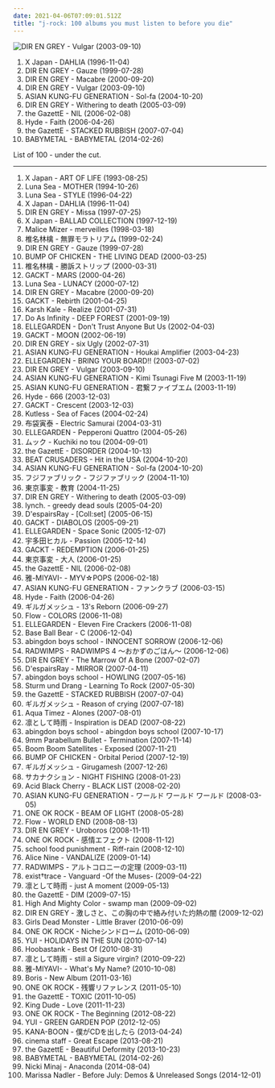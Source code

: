 ```yaml
---
date: 2021-04-06T07:09:01.512Z
title: "j-rock: 100 albums you must listen to before you die"
---
```

![DIR EN GREY - Vulgar (2003-09-10)](http://coverartarchive.org/release/0ddfef9a-16d2-3f43-94bf-5e5efdb13883/7454535329-500.jpg "DIR EN GREY - Vulgar (2003-09-10)")
<ol class="albums">
<li data-cover="https://img.discogs.com/pM4_39Y3cXXUsPpShG0cMstN1Q4=/fit-in/600x505/filters:strip_icc():format(jpeg):mode_rgb():quality(90)/discogs-images/R-4854086-1512640960-1267.jpeg.jpg" data-tags="j-rock" role="button">X Japan - DAHLIA (1996-11-04)</li>
<li data-cover="http://coverartarchive.org/release/1d5cae88-9b83-483b-b1d7-25b1febbaf3b/7461042517-500.jpg" data-tags="j-rock, visual kei" role="button">DIR EN GREY - Gauze (1999-07-28)</li>
<li data-cover="http://coverartarchive.org/release/cdd7017c-9510-4c38-ad22-dc626c00b418/3178284336-500.jpg" data-tags="j-rock, visual kei" role="button">DIR EN GREY - Macabre (2000-09-20)</li>
<li data-cover="http://coverartarchive.org/release/0ddfef9a-16d2-3f43-94bf-5e5efdb13883/7454535329-500.jpg" data-tags="j-rock" role="button">DIR EN GREY - Vulgar (2003-09-10)</li>
<li data-cover="http://coverartarchive.org/release/578b8fb0-32f6-404c-a51a-ac4eb2a75332/7668705803-500.jpg" data-tags="j-rock" role="button">ASIAN KUNG-FU GENERATION - Sol-fa (2004-10-20)</li>
<li data-cover="http://coverartarchive.org/release/d35e3a69-75a7-44a1-9e68-fd4e7b548976/11585065817-500.jpg" data-tags="japanese, visual kei, j-rock, dir en grey" role="button">DIR EN GREY - Withering to death (2005-03-09)</li>
<li data-cover="http://coverartarchive.org/release/f3c4087a-dcc9-3cea-a50a-5acd052e71af/11254027972-500.jpg" data-tags="j-rock" role="button">the GazettE - NIL (2006-02-08)</li>
<li data-cover="http://coverartarchive.org/release/339c1c01-6295-4576-a29d-fbe6f1ca00c9/7054757346-500.jpg" data-tags="j-rock" role="button">Hyde - Faith (2006-04-26)</li>
<li data-cover="http://coverartarchive.org/release/9aaca833-fb3f-4f8c-8b9c-4617715e9d9e/11039926115-500.jpg" data-tags="japanese, j-rock, visual kei, the gazette" role="button">the GazettE - STACKED RUBBISH (2007-07-04)</li>
<li data-cover="http://coverartarchive.org/release/e5c0f2cc-692c-46e2-af7d-4404c95e1550/6434003625-500.jpg" data-tags="metal, j-pop, kawaii metal" role="button">BABYMETAL - BABYMETAL (2014-02-26)</li>
</ol>
List of 100 - under the cut.
<!-- more -->

_________________

<ol class="albums">
<li data-cover="http://coverartarchive.org/release/9856fe82-ee58-46f3-8dc6-1e146ae0989a/18870075471-500.jpg" data-tags="symphonic metal, progressive metal" role="button">
X Japan - ART OF LIFE (1993-08-25)
</li>
<li data-cover="https://img.discogs.com/aVYuTaYK98DSZWc_VPlisrjNk-c=/fit-in/600x594/filters:strip_icc():format(jpeg):mode_rgb():quality(90)/discogs-images/R-832189-1527491587-2668.jpeg.jpg" data-tags="rock, japanese, alternative rock, progressive rock, epic, post-punk, melodic, jpop, dream pop, japan, japanese rock, j, j-rock, j-pop, jrock, legends, japanese music, j-music, to explore, luna sea, pure beauty, loved albums, sugizo, ryuichi kawamura, inoran, legends of rock, in future, fxxing masterpiece, there is no tag for this masterpiece" role="button">
Luna Sea - MOTHER (1994-10-26)
</li>
<li data-cover="https://img.discogs.com/blUiHA7OZwvowWtTS082Pg5B2x4=/fit-in/300x300/filters:strip_icc():format(jpeg):mode_rgb():quality(90)/discogs-images/R-14350624-1572767140-4238.jpeg.jpg" data-tags="rock, japanese, japan, j-rock" role="button">
Luna Sea - STYLE (1996-04-22)
</li>
<li data-cover="https://img.discogs.com/pM4_39Y3cXXUsPpShG0cMstN1Q4=/fit-in/600x505/filters:strip_icc():format(jpeg):mode_rgb():quality(90)/discogs-images/R-4854086-1512640960-1267.jpeg.jpg" data-tags="j-rock" role="button">
X Japan - DAHLIA (1996-11-04)
</li>
<li data-cover="http://coverartarchive.org/release/ea37767c-a8fa-4b63-b2b3-878fbfc288d3/7461388127-500.jpg" data-tags="j-rock" role="button">
DIR EN GREY - Missa (1997-07-25)
</li>
<li data-cover="https://img.discogs.com/gofzg8WWrEfHC3XGOdjWFnmXbh0=/fit-in/600x849/filters:strip_icc():format(jpeg):mode_rgb():quality(90)/discogs-images/R-5276007-1592068264-7558.jpeg.jpg" data-tags="j-rock" role="button">
X Japan - BALLAD COLLECTION (1997-12-19)
</li>
<li data-cover="http://coverartarchive.org/release/7d3b9817-b46c-46e7-a94a-3675134fbcf9/21937152600-500.jpg" data-tags="visual kei, j-rock" role="button">
Malice Mizer - merveilles (1998-03-18)
</li>
<li data-cover="http://coverartarchive.org/release/5588dfca-c011-4f66-9899-dcaa5f4efed5/11441887072-500.jpg" data-tags="rock, j-pop, japanese, 90s" role="button">
椎名林檎 - 無罪モラトリアム (1999-02-24)
</li>
<li data-cover="http://coverartarchive.org/release/1d5cae88-9b83-483b-b1d7-25b1febbaf3b/7461042517-500.jpg" data-tags="j-rock, visual kei" role="button">
DIR EN GREY - Gauze (1999-07-28)
</li>
<li data-cover="https://img.discogs.com/h9_mauLtA7IUNHa0G4ecDpjqsLk=/fit-in/370x368/filters:strip_icc():format(jpeg):mode_rgb():quality(90)/discogs-images/R-5429136-1393147009-7806.jpeg.jpg" data-tags="j-rock, bump of chicken" role="button">
BUMP OF CHICKEN - THE LIVING DEAD (2000-03-25)
</li>
<li data-cover="http://coverartarchive.org/release/62d3e37a-468f-445b-b053-af628f5a3965/18275995946-500.jpg" data-tags="j-rock, j-pop, rock, art pop" role="button">
椎名林檎 - 勝訴ストリップ (2000-03-31)
</li>
<li data-cover="https://img.discogs.com/_ReOz2Eg5OLNoovgXmZfvgchvfs=/fit-in/600x603/filters:strip_icc():format(jpeg):mode_rgb():quality(90)/discogs-images/R-13986322-1565521811-3863.webp.jpg" data-tags="gackt, japanese, j-rock" role="button">
GACKT - MARS (2000-04-26)
</li>
<li data-cover="https://img.discogs.com/lpjkBWhTgEmszY9XiMKJpcJI4G0=/fit-in/500x978/filters:strip_icc():format(jpeg):mode_rgb():quality(90)/discogs-images/R-9143344-1475519802-6071.jpeg.jpg" data-tags="japanese, japanese rock, j-rock, visual kei, jrock, visual key" role="button">
Luna Sea - LUNACY (2000-07-12)
</li>
<li data-cover="http://coverartarchive.org/release/cdd7017c-9510-4c38-ad22-dc626c00b418/3178284336-500.jpg" data-tags="j-rock, visual kei" role="button">
DIR EN GREY - Macabre (2000-09-20)
</li>
<li data-cover="http://coverartarchive.org/release/0b0cb384-ad5a-32b1-a69e-566e1e436d5c/17833938395-500.jpg" data-tags="j-rock, japanese" role="button">
GACKT - Rebirth (2001-04-25)
</li>
<li data-cover="http://coverartarchive.org/release/a882962a-d989-4d2d-ab03-7a9da0385a1b/10902191890-500.jpg" data-tags="india, electronic" role="button">
Karsh Kale - Realize (2001-07-31)
</li>
<li data-cover="https://img.discogs.com/n3wlcjlk3J46Foory-bhhzgdkb4=/fit-in/600x526/filters:strip_icc():format(jpeg):mode_rgb():quality(90)/discogs-images/R-598832-1141312670.jpeg.jpg" data-tags="j-rock, j-pop, do as infinity" role="button">
Do As Infinity - DEEP FOREST (2001-09-19)
</li>
<li data-cover="http://coverartarchive.org/release/596701d5-9859-49e5-91f0-be5ea0124203/20586182619-500.jpg" data-tags="rock, j-rock" role="button">
ELLEGARDEN - Don't Trust Anyone But Us (2002-04-03)
</li>
<li data-cover="https://img.discogs.com/Vj3TukFvs6zz--uCXJXtgEiLBoA=/fit-in/600x600/filters:strip_icc():format(jpeg):mode_rgb():quality(90)/discogs-images/R-3061945-1366202611-8370.jpeg.jpg" data-tags="j-rock, japanese" role="button">
GACKT - MOON (2002-06-19)
</li>
<li data-cover="http://coverartarchive.org/release/db8a335e-3686-4327-8c0c-38adb701ad9d/16181934440-500.jpg" data-tags="dir en grey, metal, japanese, j-rock" role="button">
DIR EN GREY - six Ugly (2002-07-31)
</li>
<li data-cover="https://img.discogs.com/ljx6tIkLYQ8OWBDSC4ufBslIcRw=/fit-in/600x526/filters:strip_icc():format(jpeg):mode_rgb():quality(90)/discogs-images/R-4726214-1456417005-3234.jpeg.jpg" data-tags="j-rock, jrock" role="button">
ASIAN KUNG-FU GENERATION - Houkai Amplifier (2003-04-23)
</li>
<li data-cover="https://img.discogs.com/jd0I2Z2i9krH0Qly8StZfmT9xTQ=/fit-in/512x512/filters:strip_icc():format(jpeg):mode_rgb():quality(90)/discogs-images/R-6059875-1410026043-9412.jpeg.jpg" data-tags="j-rock, e, ellegarden, haruka, bring your board" role="button">
ELLEGARDEN - BRING YOUR BOARD!! (2003-07-02)
</li>
<li data-cover="http://coverartarchive.org/release/0ddfef9a-16d2-3f43-94bf-5e5efdb13883/7454535329-500.jpg" data-tags="j-rock" role="button">
DIR EN GREY - Vulgar (2003-09-10)
</li>
<li data-cover="http://coverartarchive.org/release/dde332bb-ee41-438f-b35f-d1ac1679423e/12986618133-500.jpg" data-tags="rock, j-rock, jrock" role="button">
ASIAN KUNG-FU GENERATION - Kimi Tsunagi Five M (2003-11-19)
</li>
<li data-cover="http://coverartarchive.org/release/f5d13ed6-7e6e-43a0-b772-0bd13566d6c8/17685613236-500.jpg" data-tags="asian kung-fu generation" role="button">
ASIAN KUNG-FU GENERATION - 君繋ファイブエム (2003-11-19)
</li>
<li data-cover="https://img.discogs.com/YhI2VTY_PbG29E7wQ7KwGbYGksM=/fit-in/320x317/filters:strip_icc():format(jpeg):mode_rgb():quality(90)/discogs-images/R-4141608-1356703260-4041.jpeg.jpg" data-tags="j-rock, japanese, hyde" role="button">
Hyde - 666 (2003-12-03)
</li>
<li data-cover="https://img.discogs.com/lSbcfxhsZGPy283mAeWm4ogPwDc=/fit-in/400x400/filters:strip_icc():format(jpeg):mode_rgb():quality(90)/discogs-images/R-2928666-1307764118.jpeg.jpg" data-tags="j-rock" role="button">
GACKT - Crescent (2003-12-03)
</li>
<li data-cover="http://coverartarchive.org/release/5163d5e5-77fa-45f0-906a-60f82f0eecac/4786609440-500.jpg" data-tags="christian rock, kutless" role="button">
Kutless - Sea of Faces (2004-02-24)
</li>
<li data-cover="http://coverartarchive.org/release/5a963a42-9648-4880-97d2-377faec3837e/23736259677-500.jpg" data-tags="rock, japanese, j-rock" role="button">
布袋寅泰 - Electric Samurai (2004-03-31)
</li>
<li data-cover="https://img.discogs.com/jd0I2Z2i9krH0Qly8StZfmT9xTQ=/fit-in/512x512/filters:strip_icc():format(jpeg):mode_rgb():quality(90)/discogs-images/R-6059875-1410026043-9412.jpeg.jpg" data-tags="ellegarden - pepperoni quattro, j-rock" role="button">
ELLEGARDEN - Pepperoni Quattro (2004-05-26)
</li>
<li data-cover="http://coverartarchive.org/release/aefd13e5-4fb9-467f-8c04-4a001e76f0e8/5642492162-500.jpg" data-tags="j-rock, mucc" role="button">
ムック - Kuchiki no tou (2004-09-01)
</li>
<li data-cover="https://img.discogs.com/T71CGshtIYoaHDlwFQ0TEh85ar8=/fit-in/600x576/filters:strip_icc():format(jpeg):mode_rgb():quality(90)/discogs-images/R-7471874-1442307418-3559.png.jpg" data-tags="rock" role="button">
the GazettE - DISORDER (2004-10-13)
</li>
<li data-cover="https://via.placeholder.com/450" data-tags="j-rock" role="button">
BEAT CRUSADERS - Hit in the USA (2004-10-20)
</li>
<li data-cover="http://coverartarchive.org/release/578b8fb0-32f6-404c-a51a-ac4eb2a75332/7668705803-500.jpg" data-tags="j-rock" role="button">
ASIAN KUNG-FU GENERATION - Sol-fa (2004-10-20)
</li>
<li data-cover="https://via.placeholder.com/450" data-tags="j-rock" role="button">
フジファブリック - フジファブリック (2004-11-10)
</li>
<li data-cover="http://coverartarchive.org/release/b08eaad5-28f9-4404-b3b7-90067c092d1d/6692942777-500.jpg" data-tags="japanese" role="button">
東京事変 - 教育 (2004-11-25)
</li>
<li data-cover="http://coverartarchive.org/release/d35e3a69-75a7-44a1-9e68-fd4e7b548976/11585065817-500.jpg" data-tags="japanese, visual kei, j-rock, dir en grey" role="button">
DIR EN GREY - Withering to death (2005-03-09)
</li>
<li data-cover="https://img.discogs.com/5XRzArmHt2r1tTpLFCSYUzbvHQA=/fit-in/600x600/filters:strip_icc():format(jpeg):mode_rgb():quality(90)/discogs-images/R-3978388-1602109519-2299.jpeg.jpg" data-tags="j-rock, nagoya kei" role="button">
lynch. - greedy dead souls (2005-04-20)
</li>
<li data-cover="https://img.discogs.com/Dx5rsoFOygBx8nPxKW8Sq5ev6N0=/fit-in/392x400/filters:strip_icc():format(jpeg):mode_rgb():quality(90)/discogs-images/R-1777368-1242662992.jpeg.jpg" data-tags="rock, japanese, industrial, asian, male vocalists, 00s, industrial metal, j-rock, spookycore" role="button">
D'espairsRay - [Coll:set] (2005-06-15)
</li>
<li data-cover="https://img.discogs.com/tZK-DOrCicd8CIQbgQXsNfDcYVE=/fit-in/500x444/filters:strip_icc():format(jpeg):mode_rgb():quality(90)/discogs-images/R-13970450-1565175886-2381.jpeg.jpg" data-tags="j-rock, japanese" role="button">
GACKT - DIABOLOS (2005-09-21)
</li>
<li data-cover="https://img.discogs.com/jd0I2Z2i9krH0Qly8StZfmT9xTQ=/fit-in/512x512/filters:strip_icc():format(jpeg):mode_rgb():quality(90)/discogs-images/R-6059875-1410026043-9412.jpeg.jpg" data-tags="emo, 00s, j-rock" role="button">
ELLEGARDEN - Space Sonic (2005-12-07)
</li>
<li data-cover="https://via.placeholder.com/450" data-tags="soundtrack, pop, rock, japanese, female vocalists, mpb, game, anime, j-rock, video game music, j-pop, utada hikaru, kingdom hearts" role="button">
宇多田ヒカル - Passion (2005-12-14)
</li>
<li data-cover="http://coverartarchive.org/release/112ccca8-1db4-4e7a-86ac-3336eaa432a1/27103987186-500.jpg" data-tags="j-rock, japanese" role="button">
GACKT - REDEMPTION (2006-01-25)
</li>
<li data-cover="http://coverartarchive.org/release/da0bccda-6ebb-49e9-9efc-5fd2e5a43526/13191334225-500.jpg" data-tags="j-rock, tokyo incidents" role="button">
東京事変 - 大人 (2006-01-25)
</li>
<li data-cover="http://coverartarchive.org/release/f3c4087a-dcc9-3cea-a50a-5acd052e71af/11254027972-500.jpg" data-tags="j-rock" role="button">
the GazettE - NIL (2006-02-08)
</li>
<li data-cover="https://via.placeholder.com/450" data-tags="japanese, male vocalists, j-rock, j-pop-rock" role="button">
雅-MIYAVI- - MYV☆POPS (2006-02-18)
</li>
<li data-cover="http://coverartarchive.org/release/a73f09e4-0136-44c4-a3ee-9dff4617d7f9/3462461101-500.jpg" data-tags="jpop, j-rock, j-pop, jrock" role="button">
ASIAN KUNG-FU GENERATION - ファンクラブ (2006-03-15)
</li>
<li data-cover="http://coverartarchive.org/release/339c1c01-6295-4576-a29d-fbe6f1ca00c9/7054757346-500.jpg" data-tags="j-rock" role="button">
Hyde - Faith (2006-04-26)
</li>
<li data-cover="http://coverartarchive.org/release/ffa1cb26-66c1-4ab7-a816-bc1db3b307b2/7017421921-500.jpg" data-tags="rock, japanese, asian, male vocalists, 00s, j-rock" role="button">
ギルガメッシュ - 13's Reborn (2006-09-27)
</li>
<li data-cover="https://via.placeholder.com/450" data-tags="j-rock, flow" role="button">
Flow - COLORS (2006-11-08)
</li>
<li data-cover="https://img.discogs.com/lD9hgbJ9j1I31uA-U_5Oi7wHpKE=/fit-in/600x599/filters:strip_icc():format(jpeg):mode_rgb():quality(90)/discogs-images/R-3221297-1321091639.jpeg.jpg" data-tags="rock, japanese, j-rock" role="button">
ELLEGARDEN - Eleven Fire Crackers (2006-11-08)
</li>
<li data-cover="http://coverartarchive.org/release/d194251c-2173-445f-9a05-790e3b56fc3a/6245148270-500.jpg" data-tags="rock, japanese, 00s, j-rock" role="button">
Base Ball Bear - C (2006-12-04)
</li>
<li data-cover="http://coverartarchive.org/release/a8ba5788-59d8-42a8-a092-fb2f49d4944e/9667370225-500.jpg" data-tags="japanese, jpop, male vocalists, anime, j-rock, j-pop, boyband, visual kei, jrock, boy band, asian pop" role="button">
abingdon boys school - INNOCENT SORROW (2006-12-06)
</li>
<li data-cover="http://coverartarchive.org/release/3a8fe18f-7603-4e5c-905f-12f437adabbd/13944766792-500.jpg" data-tags="japanese rock, j-rock, radwimps" role="button">
RADWIMPS - RADWIMPS 4 ～おかずのごはん～ (2006-12-06)
</li>
<li data-cover="http://coverartarchive.org/release/5d43e329-315e-33c5-bba5-81d033e266c9/11644533393-500.jpg" data-tags="metalcore, alternative metal, japanese" role="button">
DIR EN GREY - The Marrow Of A Bone (2007-02-07)
</li>
<li data-cover="https://img.discogs.com/ivlCXvUaRvIfAJN6yQz9l1idr5Q=/fit-in/475x462/filters:strip_icc():format(jpeg):mode_rgb():quality(90)/discogs-images/R-1488527-1230477522.jpeg.jpg" data-tags="visual kei" role="button">
D'espairsRay - MIRROR (2007-04-11)
</li>
<li data-cover="http://coverartarchive.org/release/a7c8c214-c7a1-4500-8e0e-5226c3ed9c86/7185809851-500.jpg" data-tags="j-rock" role="button">
abingdon boys school - HOWLING (2007-05-16)
</li>
<li data-cover="https://img.discogs.com/xtw-OU2rHnQDBLOicHEMH4kRFNE=/fit-in/456x400/filters:strip_icc():format(jpeg):mode_rgb():quality(90)/discogs-images/R-2479045-1321193620.jpeg.jpg" data-tags="soundtrack, noise, pop, rock, 60s, 70s, 80s, dead, brutal, grindcore, emo, rap, experimental, noise rock, underground rap, lo-fi, world, techno, 90s, death, nigeria, composer, dirty south, screamo, political, comedy, chainsaw, finnish, cyberpunk, stoner, breakcore, garage, kids, male vocalists, dark ambient, 50s, 40s, videogame, j-rock, mexican, underground, propaganda, anarchy, grim, power metal, suicide, crime, chaos, melodic noise, porn, marijuana, penis, goregrind, fuck, gangsta, scat, conspiracy, noisecore, deathcore, symphonic black metal, nsbm, cocaine, childrens music, hell, jesus, violence, death row, aids, disease, sickness, murder, satan, disaster, bacteria, islam, misery, moses, columbia, tragic, illegal, suicidal black metal, depressive, child abuse, homicide, cult, erotic, zombie, desperate, one hit wonder" role="button">
Sturm und Drang - Learning To Rock (2007-05-30)
</li>
<li data-cover="http://coverartarchive.org/release/9aaca833-fb3f-4f8c-8b9c-4617715e9d9e/11039926115-500.jpg" data-tags="japanese, j-rock, visual kei, the gazette" role="button">
the GazettE - STACKED RUBBISH (2007-07-04)
</li>
<li data-cover="https://via.placeholder.com/450" data-tags="j-rock" role="button">
ギルガメッシュ - Reason of crying (2007-07-18)
</li>
<li data-cover="https://via.placeholder.com/450" data-tags="j-rock, s, the neilesh" role="button">
Aqua Timez - Alones (2007-08-01)
</li>
<li data-cover="http://coverartarchive.org/release/6308416e-2d30-4abf-8242-f859272c8e71/24763633254-500.jpg" data-tags="post-hardcore, j-rock" role="button">
凛として時雨 - Inspiration is DEAD (2007-08-22)
</li>
<li data-cover="https://img.discogs.com/V-y_zlb78r3oMes1n6M8dEzwc8M=/fit-in/500x432/filters:strip_icc():format(jpeg):mode_rgb():quality(90)/discogs-images/R-3616432-1337518222-7816.jpeg.jpg" data-tags="japanese" role="button">
abingdon boys school - abingdon boys school (2007-10-17)
</li>
<li data-cover="http://coverartarchive.org/release/85b4cb62-1c88-4e2d-8c3e-f1760f47e11e/16180804812-500.jpg" data-tags="j-rock" role="button">
9mm Parabellum Bullet - Termination (2007-11-14)
</li>
<li data-cover="https://img.discogs.com/5F3aoNdzzwQ78Ri8905Wn0ySu1E=/fit-in/600x535/filters:strip_icc():format(jpeg):mode_rgb():quality(90)/discogs-images/R-854207-1165920252.jpeg.jpg" data-tags="electronic" role="button">
Boom Boom Satellites - Exposed (2007-11-21)
</li>
<li data-cover="https://via.placeholder.com/450" data-tags="j-rock" role="button">
BUMP OF CHICKEN - Orbital Period (2007-12-19)
</li>
<li data-cover="https://via.placeholder.com/450" data-tags="japanese, j-rock" role="button">
ギルガメッシュ - Girugamesh (2007-12-26)
</li>
<li data-cover="https://via.placeholder.com/450" data-tags="electronic, rock, japanese, j-rock, days and nights, fish and amphibians, fish and other sea creatures" role="button">
サカナクション - NIGHT FISHING (2008-01-23)
</li>
<li data-cover="https://img.discogs.com/xk6gylrAlI8rAKZaGRRPu89Y6Hg=/fit-in/500x500/filters:strip_icc():format(jpeg):mode_rgb():quality(90)/discogs-images/R-2559780-1290445768.jpeg.jpg" data-tags="j-rock, rock" role="button">
Acid Black Cherry - BLACK LIST (2008-02-20)
</li>
<li data-cover="https://via.placeholder.com/450" data-tags="j-rock" role="button">
ASIAN KUNG-FU GENERATION - ワールド ワールド ワールド (2008-03-05)
</li>
<li data-cover="http://coverartarchive.org/release/de81a52e-47f0-406e-858a-66c0fd689c9b/9622669749-500.jpg" data-tags="j-rock" role="button">
ONE OK ROCK - BEAM OF LIGHT (2008-05-28)
</li>
<li data-cover="https://via.placeholder.com/450" data-tags="japanese, jpop, asian, male vocalists, anime, j-rock, j-pop, group, boy band, asian music, asian pop" role="button">
Flow - WORLD END (2008-08-13)
</li>
<li data-cover="http://coverartarchive.org/release/fb296c28-e379-4405-9bb4-c24793685c6c/20605730802-500.jpg" data-tags="alternative metal, progressive metal, j-metal" role="button">
DIR EN GREY - Uroboros (2008-11-11)
</li>
<li data-cover="https://via.placeholder.com/450" data-tags="j-rock, favorite" role="button">
ONE OK ROCK - 感情エフェクト (2008-11-12)
</li>
<li data-cover="http://coverartarchive.org/release/5e65ab8e-9612-33b7-b608-7ddfd43c0798/20938507691-500.jpg" data-tags="j-rock, j-indie, j-pop rock" role="button">
school food punishment - Riff-rain (2008-12-10)
</li>
<li data-cover="https://img.discogs.com/wuiS8mpWYldsTwidt9PTdhZLxaQ=/fit-in/360x360/filters:strip_icc():format(jpeg):mode_rgb():quality(90)/discogs-images/R-5251804-1388770634-2533.jpeg.jpg" data-tags="rock, japanese, j-rock" role="button">
Alice Nine - VANDALIZE (2009-01-14)
</li>
<li data-cover="http://coverartarchive.org/release/933cf928-ef7d-44f9-a605-960ed9e6ff79/14459235896-500.jpg" data-tags="j-rock" role="button">
RADWIMPS - アルトコロニーの定理 (2009-03-11)
</li>
<li data-cover="https://via.placeholder.com/450" data-tags="japanese, j-rock" role="button">
exist†trace - Vanguard -Of the Muses- (2009-04-22)
</li>
<li data-cover="http://coverartarchive.org/release/36680ad6-a047-423a-b06b-d6723a3dc56f/12651455221-500.jpg" data-tags="alternative rock, post-hardcore, j-rock" role="button">
凛として時雨 - just A moment (2009-05-13)
</li>
<li data-cover="http://coverartarchive.org/release/a54a4387-263e-4799-ba7e-02a2dda3d08c/11228615759-500.jpg" data-tags="visual kei, japanese" role="button">
the GazettE - DIM (2009-07-15)
</li>
<li data-cover="http://coverartarchive.org/release/33981691-4a21-46ce-80c9-0b19b9f44478/19878739636-500.jpg" data-tags="j-rock" role="button">
High And Mighty Color - swamp man (2009-09-02)
</li>
<li data-cover="https://img.discogs.com/cphJ96s0yDGx89i7brUKgACacEI=/fit-in/600x599/filters:strip_icc():format(jpeg):mode_rgb():quality(90)/discogs-images/R-1059678-1188925726.jpeg.jpg" data-tags="japanese, progressive metal, death metal, j-rock, visual kei, progressive death metal, experimental metal" role="button">
DIR EN GREY - 激しさと、この胸の中で絡み付いた灼熱の闇 (2009-12-02)
</li>
<li data-cover="http://coverartarchive.org/release/29431e7a-e18e-4cdb-8d88-9144449a857b/19862107207-500.jpg" data-tags="j-rock" role="button">
Girls Dead Monster - Little Braver (2010-06-09)
</li>
<li data-cover="http://coverartarchive.org/release/220f4989-ecd6-4d2b-a551-f7f56f8f5673/3429259291-500.jpg" data-tags="rock, japanese, alternative, emo, screamo, j-rock" role="button">
ONE OK ROCK - Nicheシンドローム (2010-06-09)
</li>
<li data-cover="https://img.discogs.com/vJVbZPrtFDqqbWrKN7Yb3se98ZQ=/fit-in/600x600/filters:strip_icc():format(jpeg):mode_rgb():quality(90)/discogs-images/R-3158357-1318431563.jpeg.jpg" data-tags="j-rock" role="button">
YUI - HOLIDAYS IN THE SUN (2010-07-14)
</li>
<li data-cover="https://via.placeholder.com/450" data-tags="black metal, japanese, korean, j-rock" role="button">
Hoobastank - Best Of (2010-08-31)
</li>
<li data-cover="http://coverartarchive.org/release/a7b8dbf2-0b24-4abd-80b0-55fb5954c899/12651444349-500.jpg" data-tags="j-rock" role="button">
凛として時雨 - still a Sigure virgin? (2010-09-22)
</li>
<li data-cover="http://coverartarchive.org/release/e76e61f2-fcdd-470b-bccf-4fd4305dcbff/18918658858-500.jpg" data-tags="j-rock" role="button">
雅-MIYAVI- - What's My Name? (2010-10-08)
</li>
<li data-cover="http://coverartarchive.org/release/8e517fea-8d7a-4056-a7c4-f32907f79943/5200892544-500.jpg" data-tags="j-pop" role="button">
Boris - New Album (2011-03-16)
</li>
<li data-cover="http://coverartarchive.org/release/f03fc5b3-2ef7-4191-9386-7eed09d76090/3429279743-500.jpg" data-tags="emo, post-hardcore, j-rock, post hardcore" role="button">
ONE OK ROCK - 残響リファレンス (2011-05-10)
</li>
<li data-cover="http://coverartarchive.org/release/a834cbd6-076e-45a2-aac2-66c5e068c331/11261759683-500.jpg" data-tags="hard rock, alternative metal" role="button">
the GazettE - TOXIC (2011-10-05)
</li>
<li data-cover="http://coverartarchive.org/release/e640e4f9-5f16-42db-923f-88e4796b634e/8986117861-500.jpg" data-tags="pop, female vocalists, hipster, not experimental, japanese, emo, dance, easy listening, new age, schlager, jpop, comedy, humour, satanic, anime, j-rock, parody, j-pop, bdsm, porn, what, visual kei, brutal death metal, jrock, meme, bondage, bollocks, true metal, nazi, racist, govno, mierda, unoriginal, not music, manowar, weeaboo, chuck norris does not approve, anison, folklore intellectuel, lmao, worst song ever, caca, asian music, merda, no thanks, church of satan, asian pop, gowno, orgy, hentai, schwul, pitchforkcore" role="button">
King Dude - Love (2011-11-23)
</li>
<li data-cover="http://coverartarchive.org/release/cefbfa99-d262-4f3e-a98d-23fff5c0b316/25315519841-500.jpg" data-tags="epic, j-rock, oneokrock" role="button">
ONE OK ROCK - The Beginning (2012-08-22)
</li>
<li data-cover="http://coverartarchive.org/release/92e45294-7c6e-485c-8707-8b655dbc11bd/3058792717-500.jpg" data-tags="japanese" role="button">
YUI - GREEN GARDEN POP (2012-12-05)
</li>
<li data-cover="http://coverartarchive.org/release/a9dcb2fd-3449-4681-ab11-3f32aa172a19/25640576821-500.jpg" data-tags="j-rock" role="button">
KANA-BOON - 僕がCDを出したら (2013-04-24)
</li>
<li data-cover="https://img.discogs.com/pfnkOUsnW5YjH9-74pSabvvsJBE=/fit-in/600x537/filters:strip_icc():format(jpeg):mode_rgb():quality(90)/discogs-images/R-13371810-1552945060-6074.jpeg.jpg" data-tags="j-rock" role="button">
cinema staff - Great Escape (2013-08-21)
</li>
<li data-cover="http://coverartarchive.org/release/f9e703bd-dabe-463c-8826-3a6657748e19/5511772198-500.jpg" data-tags="electronic, japanese, hard rock, alternative metal, j-rock" role="button">
the GazettE - Beautiful Deformity (2013-10-23)
</li>
<li data-cover="http://coverartarchive.org/release/e5c0f2cc-692c-46e2-af7d-4404c95e1550/6434003625-500.jpg" data-tags="metal, j-pop, kawaii metal" role="button">
BABYMETAL - BABYMETAL (2014-02-26)
</li>
<li data-cover="http://coverartarchive.org/release/125c1ac6-d02b-4a7f-9a0c-2f1334c84eff/8067874049-500.jpg" data-tags="better than akiko shikata, very intelligent lyrics" role="button">
Nicki Minaj - Anaconda (2014-08-04)
</li>
<li data-cover="http://coverartarchive.org/release/775528c7-a0fb-45e2-a203-0a401dc233ea/8996753006-500.jpg" data-tags="chillout, pop, emo, female vocalists, dance, epic, easy listening, new age, comedy, humour, j-rock, parody, j-pop, bdsm, porn, what, visual kei, vulgar, brutal death metal, jrock, meme, bollocks, denpa, hipster, true metal, nazi, racist, unoriginal, not music, manowar, weeaboo, swag, chuck norris does not approve, anison, folklore intellectuel, poser, lmao, worst song ever, posers, donald trump, child molester, rechtsrock, guilty, atrocious, no thanks, church of satan, orgy, not experimental, hentai, post-nazi, pitchforkcore, ayn rand, singing cunt, yaoi" role="button">
Marissa Nadler - Before July: Demos & Unreleased Songs (2014-12-01)
</li>
</ol>